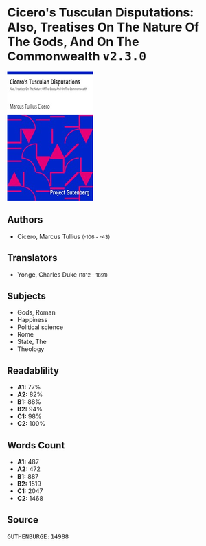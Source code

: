 # Cicero's Tusculan Disputations: Also, Treatises On The Nature Of The Gods, And On The Commonwealth <kbd>v2.3.0</kbd>

![](./cover.medium.jpg "")

## Authors


 - Cicero, Marcus Tullius <small>(-106 - -43)</small>

## Translators


 - Yonge, Charles Duke <small>(1812 - 1891)</small>

## Subjects


 - Gods, Roman
 - Happiness
 - Political science
 - Rome
 - State, The
 - Theology

## Readablility


 - **A1:** 77%
 - **A2:** 82%
 - **B1:** 88%
 - **B2:** 94%
 - **C1:** 98%
 - **C2:** 100%

## Words Count


 - **A1:** 487
 - **A2:** 472
 - **B1:** 887
 - **B2:** 1519
 - **C1:** 2047
 - **C2:** 1468

## Source


<kbd>GUTHENBURGE:14988</kbd>
